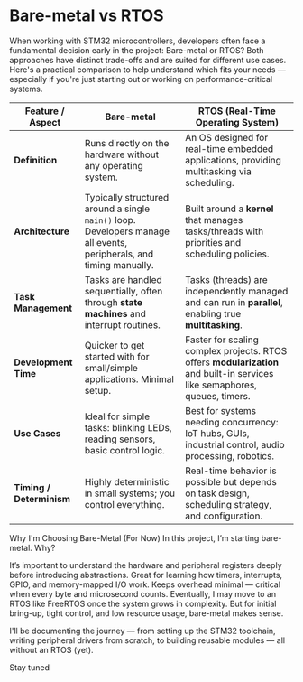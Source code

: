 #  Bare-metal vs RTOS
When working with STM32 microcontrollers, developers often face a fundamental decision early in the project: Bare-metal or RTOS?
Both approaches have distinct trade-offs and are suited for different use cases. Here's a practical comparison to help understand which fits your needs — especially if you're just starting out or working on performance-critical systems.

| **Feature / Aspect**     | **Bare-metal**                                                                                                      | **RTOS (Real-Time Operating System)**                                                                                      |
| ------------------------ | ------------------------------------------------------------------------------------------------------------------- | -------------------------------------------------------------------------------------------------------------------------- |
| **Definition**           | Runs directly on the hardware without any operating system.                                                         | An OS designed for real-time embedded applications, providing multitasking via scheduling.                                 |
| **Architecture**         | Typically structured around a single `main()` loop. Developers manage all events, peripherals, and timing manually. | Built around a **kernel** that manages tasks/threads with priorities and scheduling policies.                              |
| **Task Management**      | Tasks are handled sequentially, often through **state machines** and interrupt routines.                            | Tasks (threads) are independently managed and can run in **parallel**, enabling true **multitasking**.                     |
| **Development Time**     | Quicker to get started with for small/simple applications. Minimal setup.                                           | Faster for scaling complex projects. RTOS offers **modularization** and built-in services like semaphores, queues, timers. |
| **Use Cases**            | Ideal for simple tasks: blinking LEDs, reading sensors, basic control logic.                                        | Best for systems needing concurrency: IoT hubs, GUIs, industrial control, audio processing, robotics.                      |
| **Timing / Determinism** | Highly deterministic in small systems; you control everything.                                                      | Real-time behavior is possible but depends on task design, scheduling strategy, and configuration.                         |

Why I'm Choosing Bare-Metal (For Now)
In this project, I’m starting bare-metal. Why?

It’s important to understand the hardware and peripheral registers deeply before introducing abstractions.
Great for learning how timers, interrupts, GPIO, and memory-mapped I/O work.
Keeps overhead minimal — critical when every byte and microsecond counts.
Eventually, I may move to an RTOS like FreeRTOS once the system grows in complexity. But for initial bring-up, tight control, and low resource usage, bare-metal makes sense.

I'll be documenting the journey — from setting up the STM32 toolchain, writing peripheral drivers from scratch, to building reusable modules — all without an RTOS (yet).

Stay tuned 

